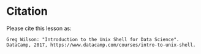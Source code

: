---
---
# Citation

Please cite this lesson as:

```
Greg Wilson: "Introduction to the Unix Shell for Data Science".  DataCamp, 2017, https://www.datacamp.com/courses/intro-to-unix-shell.
```
